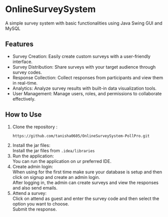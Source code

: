 # OnlineSurveySystem #
 A simple survey system with basic functionalities using Java Swing GUI and MySQL
## Features ##
 * Survey Creation: Easily create custom surveys with a user-friendly interface.
 * Survey Distribution: Share surveys with your target audience through survey codes.
 * Response Collection: Collect responses from participants and view them in real-time.
 * Analytics: Analyze survey results with built-in data visualization tools.
 * User Management: Manage users, roles, and permissions to collaborate effectively.
## How to Use ##
1. Clone the repository :
   ```bash
   https://github.com/tanisha0605/OnlineSurveySystem-PollPro.git
   ```
2. Install the jar files:<br>
 Install the jar files from  `.idea/libraries`
3. Run the application:<br>
   You can run the application on ur preferred IDE.
4. Create admin login:<br>
   When using for the first time make sure your database is setup and then click on signup and create an admin login.<br>
   After logging in, the admin can create surveys and view the responses and also send emails.
6. Attend a survey:<br>
   Click on attend as guest and enter the survey code and then select the option you want to choose.<br>
   Submit the response.
   
  
 



 
